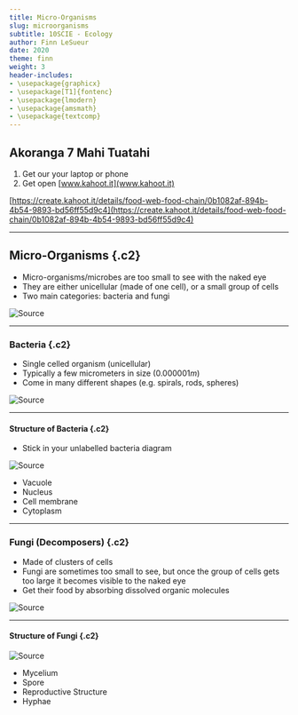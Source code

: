 ```yaml
---
title: Micro-Organisms
slug: microorganisms
subtitle: 10SCIE - Ecology
author: Finn LeSueur
date: 2020
theme: finn
weight: 3
header-includes:
- \usepackage{graphicx}
- \usepackage[T1]{fontenc}
- \usepackage{lmodern}
- \usepackage{amsmath}
- \usepackage{textcomp}
---
```


## Akoranga 7 Mahi Tuatahi

1. Get our your laptop or phone
2. Get open [www.kahoot.it](www.kahoot.it)

[https://create.kahoot.it/details/food-web-food-chain/0b1082af-894b-4b54-9893-bd56ff55d9c4](https://create.kahoot.it/details/food-web-food-chain/0b1082af-894b-4b54-9893-bd56ff55d9c4)

---

## Micro-Organisms {.c2}

- Micro-organisms/microbes are too small to see with the naked eye
- They are either unicellular (made of one cell), or a small group of cells
- Two main categories: bacteria and fungi

![[Source](https://en.wikipedia.org/wiki/Microorganism)](https://upload.wikimedia.org/wikipedia/commons/thumb/b/bc/E_coli_at_10000x%2C_original.jpg/500px-E_coli_at_10000x%2C_original.jpg)

---

### Bacteria {.c2}

- Single celled organism (unicellular)
- Typically a few micrometers in size ($0.000001m$)
- Come in many different shapes (e.g. spirals, rods, spheres)

![[Source](https://en.wikipedia.org/wiki/Bacteria)](https://upload.wikimedia.org/wikipedia/commons/thumb/3/32/EscherichiaColi_NIAID.jpg/440px-EscherichiaColi_NIAID.jpg)

---

#### Structure of Bacteria {.c2}

- Stick in your unlabelled bacteria diagram

![[Source]()](../assets/bacteria-labelled.png)

- Vacuole
- Nucleus
- Cell membrane
- Cytoplasm

---

### Fungi (Decomposers) {.c2}

- Made of clusters of cells
- Fungi are sometimes too small to see, but once the group of cells gets too large it becomes visible to the naked eye
- Get their food by absorbing dissolved organic molecules

![[Source](https://en.wikipedia.org/wiki/Fungus)](https://upload.wikimedia.org/wikipedia/commons/f/fc/Fungi_collage.jpg)

---

#### Structure of Fungi {.c2}

![[Source](https://www.tes.com/lessons/AdOUyhtP3Iktwg/kingdom-fungi)](../assets/fungi-structure.png)

- Mycelium
- Spore
- Reproductive Structure
- Hyphae



